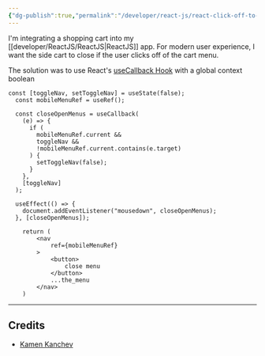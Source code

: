 ```yaml
---
{"dg-publish":true,"permalink":"/developer/react-js/react-click-off-to-close-drawer/","dgPassFrontmatter":true}
---
```


I'm integrating a shopping cart into my [[developer/ReactJS/ReactJS\|ReactJS]] app. For modern user experience, I want the side cart to close if the user clicks off of the cart menu. 

The solution was to use React's [useCallback Hook](https://react.dev/reference/react/useCallback) with a global context boolean

```tsx
const [toggleNav, setToggleNav] = useState(false);
  const mobileMenuRef = useRef();

  const closeOpenMenus = useCallback(
    (e) => {
      if (
        mobileMenuRef.current &&
        toggleNav &&
        !mobileMenuRef.current.contains(e.target)
      ) {
        setToggleNav(false);
      }
    },
    [toggleNav]
  );

  useEffect(() => {
    document.addEventListener("mousedown", closeOpenMenus);
  }, [closeOpenMenus]);

	return (
		<nav
			ref={mobileMenuRef}
		> 							
			<button>
				close menu
			</button>
			...the_menu
		</nav>
	)
```


---
## Credits
- [Kamen Kanchev](https://stackoverflow.com/a/75477643/15579591)